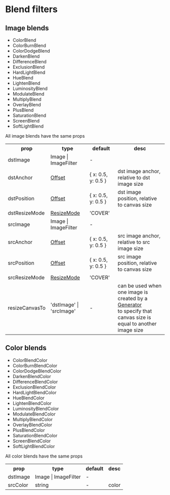 # Blend filters

## Image blends

- ColorBlend
- ​ColorBurnBlend
- ​ColorDodgeBlend
- ​DarkenBlend
- ​DifferenceBlend
- ​ExclusionBlend
- ​HardLightBlend
- ​HueBlend
- ​LightenBlend
- ​LuminosityBlend
- ​ModulateBlend
- ​MultiplyBlend
- ​OverlayBlend
- ​PlusBlend
- ​SaturationBlend
- ​ScreenBlend
- ​SoftLightBlend

All image blends have the same props

<table>
  <tr>
    <th>prop</th>
    <th>type</th>
    <th>default</th>
    <th>desc</th>
  </tr>
  <tr>
    <td>dstImage</td>
    <td>Image | ImageFilter</td>
    <td>-</td>
    <td></td>
  </tr>
  <tr>
    <td>dstAnchor</td>
    <td><a href="typed.md#Offset">Offset</a></td>
    <td>{ x: 0.5, y: 0.5 }</td>
    <td>dst image anchor, relative to dst image size</td>
  </tr>
  <tr>
    <td>dstPosition</td>
    <td><a href="typed.md#Offset">Offset</a></td>
    <td>{ x: 0.5, y: 0.5 }</td>
    <td>dst image position, relative to canvas size</td>
  </tr>
  <tr>
    <td>dstResizeMode</td>
    <td><a href="typed.md#ResizeMode">ResizeMode</a></td>
    <td>'COVER'</td>
    <td></td>
  </tr>
  <tr>
    <td>srcImage</td>
    <td>Image | ImageFilter</td>
    <td>-</td>
    <td></td>
  </tr>
  <tr>
    <td>srcAnchor</td>
    <td><a href="typed.md#Offset">Offset</a></td>
    <td>{ x: 0.5, y: 0.5 }</td>
    <td>src image anchor, relative to src image size</td>
  </tr>
  <tr>
    <td>srcPosition</td>
    <td><a href="typed.md#Offset">Offset</a></td>
    <td>{ x: 0.5, y: 0.5 }</td>
    <td>src image position, relative to canvas size</td>
  </tr>
  <tr>
    <td>srcResizeMode</td>
    <td><a href="typed.md#ResizeMode">ResizeMode</a></td>
    <td>'COVER'</td>
    <td></td>
  </tr>
  <tr>
    <td>resizeCanvasTo</td>
    <td>'dstImage' | 'srcImage'</td>
    <td>-</td>
    <td>
      <div>can be used when one image is created by a <a href="generators.md">Generator</a></div>
      <div>to specify that canvas size is equal to another image size</div>
    </td>
  </tr>
</table>

## Color blends

- ColorBlendColor
- ​ColorBurnBlendColor
- ​ColorDodgeBlendColor
- ​DarkenBlendColor
- ​DifferenceBlendColor
- ​ExclusionBlendColor
- ​HardLightBlendColor
- ​HueBlendColor
- ​LightenBlendColor
- ​LuminosityBlendColor
- ​ModulateBlendColor
- ​MultiplyBlendColor
- ​OverlayBlendColor
- ​PlusBlendColor
- ​SaturationBlendColor
- ​ScreenBlendColor
- ​SoftLightBlendColor

All color blends have the same props

<table>
  <tr>
    <th>prop</th>
    <th>type</th>
    <th>default</th>
    <th>desc</th>
  </tr>
  <tr>
    <td>dstImage</td>
    <td>Image | ImageFilter</td>
    <td>-</td>
    <td></td>
  </tr>
  <tr>
    <td>srcColor</td>
    <td>string</td>
    <td>-</td>
    <td>color</td>
  </tr>
</table>